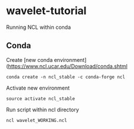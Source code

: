 # wavelet-tutorial
Running NCL within conda

## Conda
Create [new conda environment](https://www.ncl.ucar.edu/Download/conda.shtml

```
conda create -n ncl_stable -c conda-forge ncl
```

Activate new environment

```
source activate ncl_stable
```

Run script within ncl directory

```
ncl wavelet_WORKING.ncl
```

